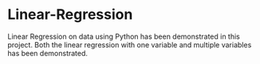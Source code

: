 # Linear-Regression
Linear Regression on data using Python has been demonstrated in this project. Both the linear regression with one variable and multiple variables has been demonstrated.
